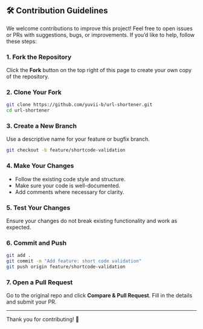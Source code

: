 ## 🛠️ Contribution Guidelines

We welcome contributions to improve this project!
Feel free to open issues or PRs with suggestions, bugs, or improvements. If you’d like to help, follow these steps:

### 1. Fork the Repository

Click the **Fork** button on the top right of this page to create your own copy of the repository.

### 2. Clone Your Fork

```bash
git clone https://github.com/yuvii-b/url-shortener.git
cd url-shortener
```

### 3. Create a New Branch

Use a descriptive name for your feature or bugfix branch.

```bash
git checkout -b feature/shortcode-validation
```

### 4. Make Your Changes

* Follow the existing code style and structure.
* Make sure your code is well-documented.
* Add comments where necessary for clarity.

### 5. Test Your Changes

Ensure your changes do not break existing functionality and work as expected.

### 6. Commit and Push

```bash
git add .
git commit -m "Add feature: short code validation"
git push origin feature/shortcode-validation
```

### 7. Open a Pull Request

Go to the original repo and click **Compare & Pull Request**. Fill in the details and submit your PR.

---

Thank you for contributing! 🚀